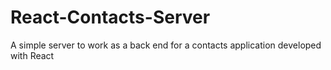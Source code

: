 # React-Contacts-Server
A simple server to work as a back end for a  contacts application developed with React
